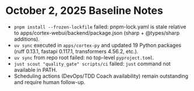 # October 2, 2025 Baseline Notes

- `pnpm install --frozen-lockfile` failed: pnpm-lock.yaml is stale relative to apps/cortex-webui/backend/package.json (sharp + @types/sharp additions).
- `uv sync` executed in `apps/cortex-py` and updated 19 Python packages (ruff 0.13.1, fastapi 0.117.1, transformers 4.56.2, etc.).
- `uv sync` from repo root failed: no top-level `pyproject.toml`.
- `just scout "quality_gate" scripts/ci` failed: `just` command not available in PATH.
- Scheduling actions (DevOps/TDD Coach availability) remain outstanding and require human follow-up.
